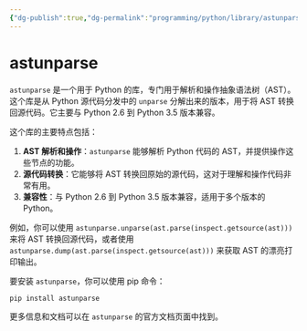 ```yaml
---
{"dg-publish":true,"dg-permalink":"programming/python/library/astunparse.md","permalink":"/programming/python/library/astunparse.md/"}
---
```



# astunparse

`astunparse` 是一个用于 Python 的库，专门用于解析和操作抽象语法树（AST）。这个库是从 Python 源代码分发中的 `unparse` 分解出来的版本，用于将 AST 转换回源代码。它主要与 Python 2.6 到 Python 3.5 版本兼容。

这个库的主要特点包括：

1. **AST 解析和操作**：`astunparse` 能够解析 Python 代码的 AST，并提供操作这些节点的功能。
2. **源代码转换**：它能够将 AST 转换回原始的源代码，这对于理解和操作代码非常有用。
3. **兼容性**：与 Python 2.6 到 Python 3.5 版本兼容，适用于多个版本的 Python。

例如，你可以使用 `astunparse.unparse(ast.parse(inspect.getsource(ast)))` 来将 AST 转换回源代码，或者使用 `astunparse.dump(ast.parse(inspect.getsource(ast)))` 来获取 AST 的漂亮打印输出。

要安装 `astunparse`，你可以使用 pip 命令：

```bash
pip install astunparse
```

更多信息和文档可以在 `astunparse` 的官方文档页面中找到。
